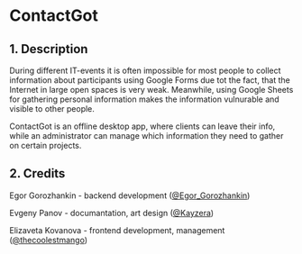 # ContactGot

## 1. Description
During different IT-events it is often impossible for most people to collect information about participants using Google Forms due tot the fact, that the Internet in large open spaces is very weak. Meanwhile, using Google Sheets for gathering personal information makes the information vulnurable and visible to other people.

ContactGot is an offline desktop app, where clients can leave their info, while an administrator can manage which information they need to gather on certain projects.

## 2. Credits
Egor Gorozhankin - backend development ([@Egor_Gorozhankin](t.me/Egor_Gorozhankin))

Evgeny Panov - documantation, art design ([@Kayzera](t.me/Kayzera))

Elizaveta Kovanova - frontend development, management ([@thecoolestmango](t.me/thecoolestmango))
